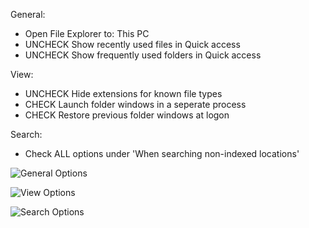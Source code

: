 General:

- Open File Explorer to: This PC
- UNCHECK Show recently used files in Quick access
- UNCHECK Show frequently used folders in Quick access

View:

- UNCHECK Hide extensions for known file types
- CHECK Launch folder windows in a seperate process
- CHECK Restore previous folder windows at logon

Search:

- Check ALL options under 'When searching non-indexed locations'

![General Options](https://i.imgur.com/fVqdqYV.png)

![View Options](https://i.imgur.com/QLKgvDV.png)

![Search Options](https://i.imgur.com/A0WJ4a9.png)
